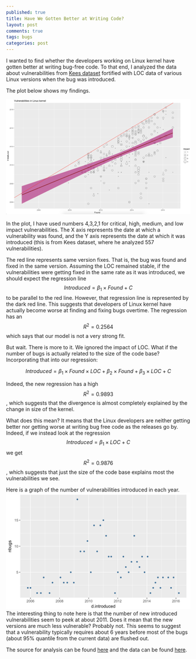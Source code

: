 ```yaml
---
published: true
title: Have We Gotten Better at Writing Code?
layout: post
comments: true
tags: bugs
categories: post
---
```


I wanted to find whether the developers working on Linux kernel have gotten
better at writing bug-free code.  To that end, I analyzed the data about
vulnerabilities from [Kees dataset](https://outflux.net/blog/archives/2016/10/20/cve-2016-5195/)
fortified with LOC data of various Linux versions when the bug was introduced.

The plot below shows my findings.


![Linux kernel vulnerabilities over the years](/resources/posts/2017/vulnerabilities-lifetime.png)

In the plot, I have used numbers 4,3,2,1 for critical, high, medium, and low
impact vulnerabilities. The X axis represents the date at which a vulnerability
was found, and the Y axis represents the date at which it was introduced (this
is from Kees dataset, where he analyzed 557 vulnerabilities).

The red line represents same version fixes. That is, the bug was found and
fixed in the same version. Assuming the LOC remained stable, if the
vulnerabilities were getting fixed in the same rate as it was introduced,
we should expect the regression line $$ Introduced = \beta_1 \times Found + C $$ to
be parallel to the red line. However, that regression line is represented by
the dark red line. This suggests that developers of Linux kernel have actually
become worse at finding and fixing bugs overtime. The regression has an
$$R^2 = 0.2564$$ which says that our model is not a very strong fit.

But wait. There is more to it. We ignored the impact of LOC. What if the number
of bugs is actually related to the size of the code base? Incorporating that
into our regression:

$$ Introduced = \beta_1 \times Found \times LOC + \beta_2 \times Found + \beta_3  \times LOC + C $$

Indeed, the new regression has a high $$R^2 = 0.9893$$, which suggests that the
divergence is almost completely explained by the change in size of the kernel.

What does this mean? It means that the Linux developers are neither getting
better nor getting worse at writing bug free code as the releases go by.
Indeed, if we instead look at the regression
$$ Introduced = \beta_1 \times LOC + C $$ we get $$R^2 = 0.9876$$, which
suggests that just the size of the code base explains most the vulnerabilities we see.

Here is a graph of the number of vulnerabilities introduced in each year.
![Linux kernel vulnerabilities per introduced year](/resources/posts/2017/vulnerabilities-increase.png)
The interesting thing to note here is that the number of new introduced
vulnerabilities seem to peek at about 2011. Does it mean that the new versions
are much less vulnerable? Probably not. This seems to suggest that a
vulnerability typically requires about 6 years before most of the bugs
(about 95% quantile from the current data) are flushed out.

The source for analysis can be found [here](/resources/posts/2017/vulnerabilities-lifetime.R) and the data can be found [here](/resources/posts/2017/linux-cve-lifetime.csv).
